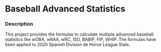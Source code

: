 # Baseball Advanced Statistics

### Description
This project provides the formulas to calculate multiple advanced baseball statistics like wOBA, wRAA, wRC, ISO, BABIP, FIP, WHIP. 
The formulas have been applied to 2020 Spanish Division de Honor League Stats. 

